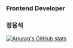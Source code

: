 
### Frontend Developer

### 장용석

[![Anurag's GitHub stats](https://github-readme-stats.vercel.app/api?username=yongsk0066&count_private=true)](https://github.com/anuraghazra/github-readme-stats)

<!--
**yongsk0066/yongsk0066** is a ✨ _special_ ✨ repository because its `README.md` (this file) appears on your GitHub profile.

Here are some ideas to get you started:

- 🔭 I’m currently working on ...
- 🌱 I’m currently learning ...
- 👯 I’m looking to collaborate on ...
- 🤔 I’m looking for help with ...
- 💬 Ask me about ...
- 📫 How to reach me: ...
- 😄 Pronouns: ...
- ⚡ Fun fact: ...
-->
